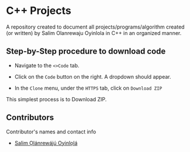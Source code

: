 # C++ Projects
A repository created to document all projects/programs/algorithm created (or written) by Salim Olanrewaju Oyinlola in C++ in an organized manner.  

## Step-by-Step procedure to download code

* Navigate to the `<>Code` tab.

* Click on the `Code` button on the right. A dropdown should appear.

* In the `Clone` menu, under the `HTTPS` tab, click on `Download ZIP`

This simplest process is to Download ZIP.

## Contributors

Contributor's names and contact info

* [Salim Ọlánrewájú Oyinlọlá](https://twitter.com/SalimOpines)
